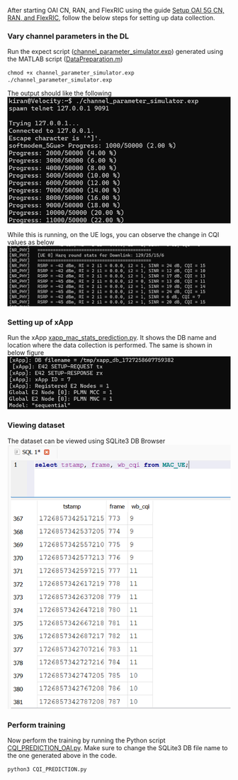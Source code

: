 After starting OAI CN, RAN, and FlexRIC using the guide [Setup OAI 5G CN, RAN, and FlexRIC](https://github.com/mprsk/CQI-Prediction/blob/main/docs/OAI%20Setup.md), follow the below steps for setting up data collection.

### Vary channel parameters in the DL
Run the expect script ([channel_parameter_simulator.exp](https://github.com/mprsk/CQI-Prediction/blob/main/channel_parameter_simulator.exp)) generated using the MATLAB script ([DataPreparation.m](https://github.com/mprsk/CQI-Prediction/blob/main/DataPreparation.m))
```
chmod +x channel_parameter_simulator.exp
./channel_parameter_simulator.exp
```
The output should like the following
![Channel simulator](https://github.com/mprsk/CQI-Prediction/blob/main/docs/img/ChannelSimulator.png)

While this is running, on the UE logs, you can observe the change in CQI values as below
![UE logs with cannel simulator](https://github.com/mprsk/CQI-Prediction/blob/main/docs/img/UE%20CQI%20Logs.png)

### Setting up of xApp
Run the xApp [xapp_mac_stats_prediction.py](https://github.com/mprsk/CQI-Prediction/blob/main/xapp_mac_stats_prediction.py). It shows the DB name and location where the data collection is performed. The same is shown in below figure
![xApp data collection](https://github.com/mprsk/CQI-Prediction/blob/main/docs/img/xApp%20DB%20location.png)

### Viewing dataset
The dataset can be viewed using SQLite3 DB Browser
![Sample training dataset](https://github.com/mprsk/CQI-Prediction/blob/main/docs/img/data.png)

### Perform training
Now perform the training by running the Python script [CQI_PREDICTION_OAI.py](https://github.com/mprsk/CQI-Prediction/blob/main/CQI_PREDICTION_OAI.py). Make sure to change the SQLite3 DB file name to the one generated above in the code.

```
python3 CQI_PREDICTION.py
```



